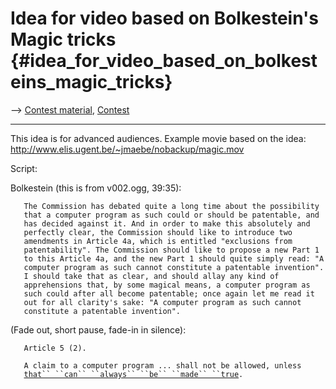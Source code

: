 # Idea for video based on Bolkestein\'s Magic tricks {#idea_for_video_based_on_bolkesteins_magic_tricks}

\--\> [ Contest material](ConsVideoMaterialEn "wikilink"), [
Contest](ConsVideo0405En "wikilink")

------------------------------------------------------------------------

This idea is for advanced audiences. Example movie based on the idea:
<http://www.elis.ugent.be/~jmaebe/nobackup/magic.mov>

Script:

Bolkestein (this is from v002.ogg, 39:35):

`   The Commission has debated quite a long time about the possibility`\
`   that a computer program as such could or should be patentable, and`\
`   has decided against it. And in order to make this absolutely and`\
`   perfectly clear, the Commission should like to introduce two`\
`   amendments in Article 4a, which is entitled "exclusions from`\
`   patentability". The Commission should like to propose a new Part 1`\
`   to this Article 4a, and the new Part 1 should quite simply read: "A`\
`   computer program as such cannot constitute a patentable invention".`\
`   I should take that as clear, and should allay any kind of`\
`   apprehensions that, by some magical means, a computer program as`\
`   such could after all become patentable; once again let me read it`\
`   out for all clarity's sake: "A computer program as such cannot`\
`   constitute a patentable invention".`

(Fade out, short pause, fade-in in silence):

`   Article 5 (2).`

`   A claim to a computer program ... shall not be allowed, unless`\
`   `[`that`` ``can`` ``always`` ``be`` ``made`` ``true`](condition "wikilink")`.`
